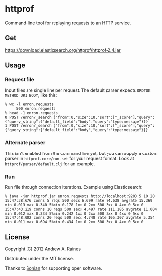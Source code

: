 # httprof

Command-line tool for replaying requests to an HTTP service.

## Get

https://download.elasticsearch.org/httprof/httprof-2.4.jar

## Usage

### Request file

Input files are single line per request.  The default parser expects `ORDTOK METHOD URI BODY`, like this:

    % wc -l enron.requests 
         500 enron.requests
    % head -1 enron.requests
    0 POST /enron/_search {"from":0,"size":10,"sort":["_score"],"query":{"query_string":{"default_field":"body","query":"type:message"}}}
    1 POST /enron/_search {"from":0,"size":10,"sort":["_score"],"query":{"query_string":{"default_field":"body","query":"type:message"}}}

### Alternate parser

This isn't enabled from the command line yet, but you can supply a
custom parser in `httprof.core/run-set` for your request format.  Look
at `httprof/parser/default.clj` for an example.

### Run

Run file through connection iterations.  Example using Elasticsearch:

    % java -jar httprof.jar enron.requests http://localhost:9200 5 10 20
    15:47:38.676 conns 5 reqs 500 secs 6.699 rate 74.638 avgrate 15.369 min 0.013 max 0.340 5%min 0.178 1xx 0 2xx 500 3xx 0 4xx 0 5xx 0
    15:47:43.219 conns 10 reqs 500 secs 4.497 rate 111.185 avgrate 11.004 min 0.012 max 0.334 5%min 0.242 1xx 0 2xx 500 3xx 0 4xx 0 5xx 0
    15:47:48.002 conns 20 reqs 500 secs 4.748 rate 105.307 avgrate 5.354 min 0.011 max 0.694 5%min 0.434 1xx 0 2xx 500 3xx 0 4xx 0 5xx 0

## License

Copyright (C) 2012 Andrew A. Raines

Distributed under the MIT license.

Thanks to [Sonian](http://www.sonian.com) for supporting open
software.

